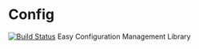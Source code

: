 # Config
[![Build Status](https://travis-ci.org/azeemhassni/Config.svg)](https://travis-ci.org/azeemhassni/Config)
Easy Configuration Management Library
